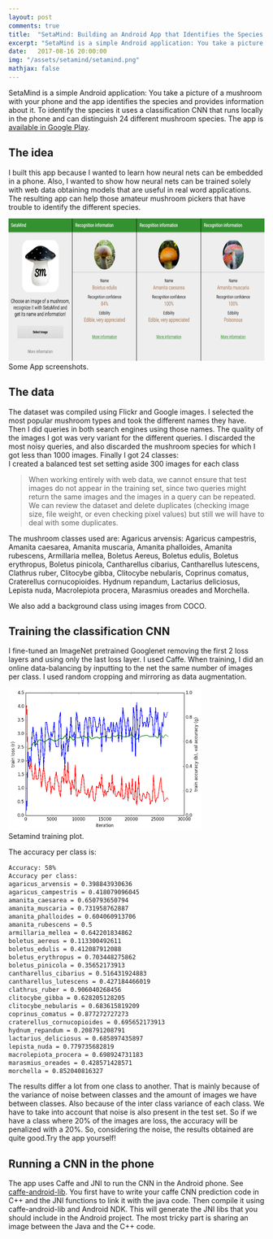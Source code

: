 ```yaml
---
layout: post
comments: true
title:  "SetaMind: Building an Android App that Identifies the Species of a Mushroom"
excerpt: "SetaMind is a simple Android application: You take a picture of a mushroom with your phone and the app identifies the species and provides information about it. To identify the species it uses a classification CNN that runs locally in the phone."
date:   2017-08-16 20:00:00
img: "/assets/setamind/setamind.png"
mathjax: false
---
```


SetaMind is a simple Android application: You take a picture of a mushroom with your phone and the app identifies the species and provides information about it. To identify the species it uses a classification CNN that runs locally in the phone and can distinguish 24 different mushroom species. The app is [available in Google Play](https://play.google.com/store/apps/details?id=gombru.setamind).

## The idea
I built this app because I wanted to learn how neural nets can be embedded in a phone. Also, I wanted to show how neural nets can be trained solely with web data obtaining models that are useful in real word applications. The resulting app can help those amateur mushroom pickers that have trouble to identify the different species. 

<div class="imgcap">
	<img src="/assets/setamind/setamind.png" height="280">			
	<div class="thecap">
	Some App screenshots.
	</div>
</div>

## The data
The dataset was compiled using Flickr and Google images. I selected the most popular mushroom types and took the different names they have. Then I did queries in both search engines using those names. The quality of the images I got was very variant for the different queries. I discarded the most noisy queries, and also discarded the mushroom species for which I got less than 1000 images. Finally I got 24 classes:  
I created a balanced test set setting aside 300 images for each class

> When working entirely with web data, we cannot ensure that test images do not appear in the training set, since two queries might return the same images and the images in a query can be repeated. We can review the dataset and delete duplicates (checking image size, file weight, or even checking pixel values)  but still we will have to deal with some duplicates.

The mushroom classes used are: Agaricus arvensis: Agaricus campestris, Amanita caesarea, Amanita muscaria, Amanita phalloides, Amanita rubescens, Armillaria mellea, Boletus Aereus, Boletus edulis, Boletus erythropus, Boletus pinicola, Cantharellus cibarius, Cantharellus lutescens, Clathrus ruber, Clitocybe gibba, Clitocybe nebularis, Coprinus comatus, Craterellus cornucopioides. Hydnum repandum, Lactarius deliciosus, Lepista nuda, Macrolepiota procera, Marasmius oreades and Morchella.

We also add a background class using images from COCO.

## Training the classification CNN
I fine-tuned an ImageNet pretrained Googlenet removing the first 2 loss layers and using only the last loss layer. I used Caffe. When training, I did an online data-balancing by inputting to the net the same number of images per class. I used random cropping and mirroring as data augmentation.

<div class="imgcap">
	<img src="/assets/setamind/setamind_training.png" height="280">			
	<div class="thecap">
	Setamind training plot.
	</div>
</div>

The accuracy per class is:

```
Accuracy: 58%
Accuracy per class:
agaricus_arvensis = 0.398843930636
agaricus_campestris = 0.418079096045
amanita_caesarea = 0.650793650794
amanita_muscaria = 0.731958762887
amanita_phalloides = 0.604060913706
amanita_rubescens = 0.5
armillaria_mellea = 0.642201834862
boletus_aereus = 0.113300492611
boletus_edulis = 0.412087912088
boletus_erythropus = 0.703448275862
boletus_pinicola = 0.35652173913
cantharellus_cibarius = 0.516431924883
cantharellus_lutescens = 0.427184466019
clathrus_ruber = 0.906040268456
clitocybe_gibba = 0.628205128205
clitocybe_nebularis = 0.683615819209
coprinus_comatus = 0.877272727273
craterellus_cornucopioides = 0.695652173913
hydnum_repandum = 0.208791208791
lactarius_deliciosus = 0.685897435897
lepista_nuda = 0.779735682819
macrolepiota_procera = 0.698924731183
marasmius_oreades = 0.428571428571
morchella = 0.852040816327
```

The results differ a lot from one class to another. That is mainly because of the variance of  noise between classes and the amount of images we have between classes. Also because of the inter class variance of each class. 
We have to take into account that noise is also present in the test set. So if we have a class where 20% of the images are loss, the accuracy will be penalized with a 20%. So, considering the noise, the results obtained are quite good.Try the app yourself!


## Running a CNN in the phone
The app uses Caffe and JNI to run the CNN in the Android phone. See [caffe-android-lib](https://github.com/sh1r0/caffe-android-lib). You first have to write your caffe CNN prediction code in C++ and the JNI functions to link it with the java code. Then compile it using caffe-android-lib and Android NDK. This will generate the JNI libs that you should include in the Android project. The most tricky part is sharing an image between the Java and the C++ code.
